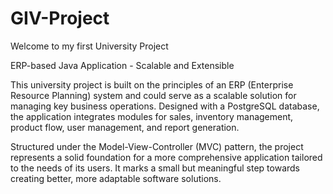 # GIV-Project

Welcome to my first University Project

ERP-based Java Application - Scalable and Extensible

This university project is built on the principles of an ERP (Enterprise Resource Planning) system and could serve as a scalable solution for managing key business operations. Designed with a PostgreSQL database, the application integrates modules for sales, inventory management, product flow, user management, and report generation.

Structured under the Model-View-Controller (MVC) pattern, the project represents a solid foundation for a more comprehensive application tailored to the needs of its users. It marks a small but meaningful step towards creating better, more adaptable software solutions.
